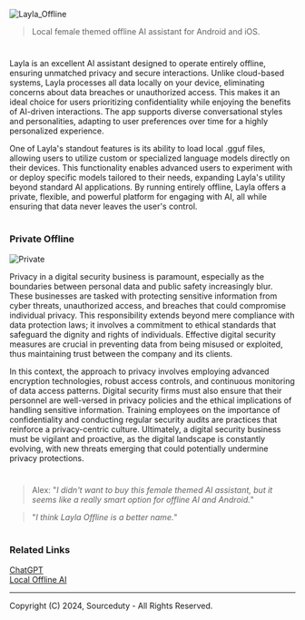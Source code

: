 ![Layla_Offline](https://github.com/user-attachments/assets/055d669d-ad6e-4275-b6bc-6c75e0ff775d)

> Local female themed offline AI assistant for Android and iOS.
#

Layla is an excellent AI assistant designed to operate entirely offline, ensuring unmatched privacy and secure interactions. Unlike cloud-based systems, Layla processes all data locally on your device, eliminating concerns about data breaches or unauthorized access. This makes it an ideal choice for users prioritizing confidentiality while enjoying the benefits of AI-driven interactions. The app supports diverse conversational styles and personalities, adapting to user preferences over time for a highly personalized experience.

One of Layla's standout features is its ability to load local .gguf files, allowing users to utilize custom or specialized language models directly on their devices. This functionality enables advanced users to experiment with or deploy specific models tailored to their needs, expanding Layla's utility beyond standard AI applications. By running entirely offline, Layla offers a private, flexible, and powerful platform for engaging with AI, all while ensuring that data never leaves the user's control.

#
### Private Offline

![Private](https://github.com/user-attachments/assets/498c0660-b868-4fdc-9ed1-53a8286bdaa7)

Privacy in a digital security business is paramount, especially as the boundaries between personal data and public safety increasingly blur. These businesses are tasked with protecting sensitive information from cyber threats, unauthorized access, and breaches that could compromise individual privacy. This responsibility extends beyond mere compliance with data protection laws; it involves a commitment to ethical standards that safeguard the dignity and rights of individuals. Effective digital security measures are crucial in preventing data from being misused or exploited, thus maintaining trust between the company and its clients.

In this context, the approach to privacy involves employing advanced encryption technologies, robust access controls, and continuous monitoring of data access patterns. Digital security firms must also ensure that their personnel are well-versed in privacy policies and the ethical implications of handling sensitive information. Training employees on the importance of confidentiality and conducting regular security audits are practices that reinforce a privacy-centric culture. Ultimately, a digital security business must be vigilant and proactive, as the digital landscape is constantly evolving, with new threats emerging that could potentially undermine privacy protections.

#

> Alex: "*I didn't want to buy this female themed AI assistant, but it seems like a really smart option for offline AI and Android.*"

> "*I think Layla Offline is a better name.*"

#
### Related Links

[ChatGPT](https://github.com/sourceduty/ChatGPT)
<br>
[Local Offline AI](https://github.com/sourceduty/Local_Offline_AI)

***
Copyright (C) 2024, Sourceduty - All Rights Reserved.
